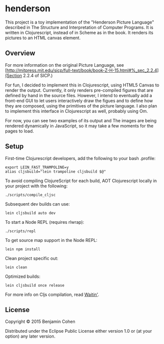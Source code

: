 # henderson

This project is a toy implementation of the "Henderson Picture Language" described in The Structure and Interpretation of Computer Programs.
It is written in Clojurescript, instead of in Scheme as in the book. It renders its pictures to an HTML canvas element.

## Overview

For more information on the original Picture Language, see [http://mitpress.mit.edu/sicp/full-text/book/book-Z-H-15.html#%_sec_2.2.4](Section 2.2.4 of SICP.)

For fun, I decided to implement this in Clojurescript, using HTML5 Canvas to render the output. Currently, it only renders pre-compiled figures that are defined by hand in the source files. However, I intend to eventually add a front-end GUI to let users interactively draw the figues and to define how they are composed, using the primitives of the picture language. I also plan to implement this interface in Clojurescript as well, probably using Om.

For now, you can see two examples of its output [](here) and [](here.) The images are being rendered dynamically in JavaScript, so it may take a few moments for the pages to load.

## Setup

First-time Clojurescript developers, add the following to your bash .profile:

    export LEIN_FAST_TRAMPOLINE=y
    alias cljsbuild="lein trampoline cljsbuild $@"

To avoid compiling ClojureScript for each build, AOT Clojurescript locally in your project with the following:

    ./scripts/compile_cljsc

Subsequent dev builds can use:

    lein cljsbuild auto dev

To start a Node REPL (requires rlwrap):

    ./scripts/repl

To get source map support in the Node REPL:

    lein npm install

Clean project specific out:

    lein clean

Optimized builds:

    lein cljsbuild once release

For more info on Cljs compilation, read [Waitin'](http://swannodette.github.io/2014/12/22/waitin/).

## License

Copyright © 2015 Benjamin Cohen

Distributed under the Eclipse Public License either version 1.0 or (at your option) any later version.
